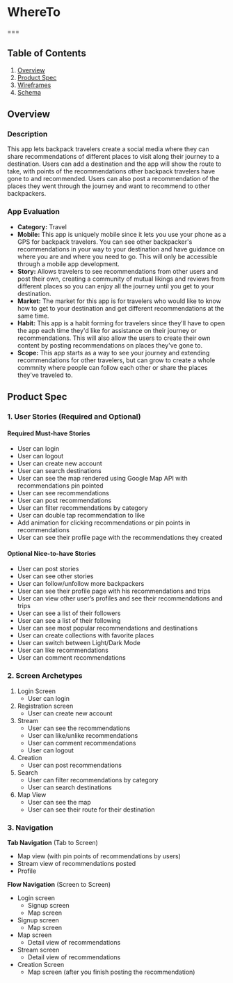 # WhereTo
===

## Table of Contents
1. [Overview](#Overview)
1. [Product Spec](#Product-Spec)
1. [Wireframes](#Wireframes)
2. [Schema](#Schema)

## Overview
### Description
This app lets backpack travelers create a social media where they can share recommendations of different places to visit along their journey to a destination. Users can add a destination and the app will show the route to take, with points of the recommendations other backpack travelers have gone to and recommended. Users can also post a recommendation of the places they went through the journey and want to recommend to other backpackers. 

### App Evaluation
- **Category:** Travel
- **Mobile:** This app is uniquely mobile since it lets you use your phone as a GPS for backpack travelers. You can see other backpacker's recommendations in your way to your destination and have guidance on where you are and where you need to go. This will only be accessible through a mobile app development. 
- **Story:** Allows travelers to see recommendations from other users and post their own, creating a community of mutual likings and reviews from different places so you can enjoy all the journey until you get to your destination.
- **Market:** The market for this app is for travelers who would like to know how to get to your destination and get different recommendations at the same time. 
- **Habit:** This app is a habit forming for travelers since they'll have to open the app each time they'd like for assistance on their journey or recommendations. This will also allow the users to create their own content by posting recommendations on places they've gone to. 
- **Scope:** This app starts as a way to see your journey and extending recommendations for other travelers, but can grow to create a whole commnity where people can follow each other or share the places they've traveled to. 

## Product Spec

### 1. User Stories (Required and Optional)

####    Required Must-have Stories
- User can login
- User can logout
- User can create new account 
- User can search destinations 
- User can see the map rendered using Google Map API with recommendations pin pointed 
- User can see recommendations 
- User can post recommendations 
- User can filter recommendations by category 
- User can double tap recommendation to like 
- Add animation for clicking recommendations or pin points in recommendations 
- User can see their profile page with the recommendations they created 

####    Optional Nice-to-have Stories
- User can post stories
- User can see other stories
- User can follow/unfollow more backpackers
- User can see their profile page with his recommendations and trips
- User can view other user’s profiles and see their recommendations and trips
- User can see a list of their followers
- User can see a list of their following
- User can see most popular recommendations and destinations
- User can create collections with favorite places
- User can switch between Light/Dark Mode
- User can like recommendations
- User can comment recommendations

### 2. Screen Archetypes

1. Login Screen
    - User can login
2. Registration screen
    - User can create new account
3. Stream
    - User can see the recommendations
    - User can like/unlike recommendations
    - User can comment recommendations
    - User can logout
4. Creation
    - User can post recommendations
5. Search
    - User can filter recommendations by category
    - User can search destinations
6. Map View
    - User can see the map
    - User can see their route for their destination

### 3. Navigation

**Tab Navigation** (Tab to Screen)

* Map view (with pin points of recommendations by users)
* Stream view of recommendations posted
* Profile

**Flow Navigation** (Screen to Screen)

* Login screen
   * Signup screen
   * Map screen
* Signup screen
   * Map screen
* Map screen
    * Detail view of recommendations
* Stream screen
    * Detail view of recommendations
* Creation Screen
    * Map screen (after you finish posting the recommendation)

